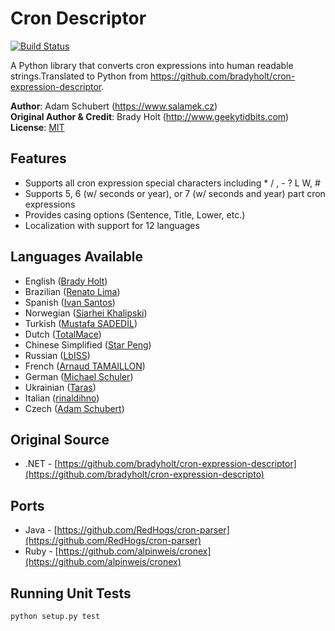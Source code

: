 # Cron Descriptor

[![Build Status](https://travis-ci.org/Salamek/cron-descriptor.svg)](https://travis-ci.org/Salamek/cron-descriptor)

A Python library that converts cron expressions into human readable strings.Translated to Python from https://github.com/bradyholt/cron-expression-descriptor.

**Author**: Adam Schubert (https://www.salamek.cz)  
**Original Author & Credit**: Brady Holt (http://www.geekytidbits.com)  
**License**: [MIT](http://opensource.org/licenses/MIT)

## Features         
 * Supports all cron expression special characters including * / , - ? L W, #
 * Supports 5, 6 (w/ seconds or year), or 7 (w/ seconds and year) part cron expressions
 * Provides casing options (Sentence, Title, Lower, etc.)
 * Localization with support for 12 languages

## Languages Available
  * English ([Brady Holt](https://github.com/bradyholt))
  * Brazilian ([Renato Lima](https://github.com/natenho))
  * Spanish ([Ivan Santos](https://github.com/ivansg))
  * Norwegian ([Siarhei Khalipski](https://github.com/KhalipskiSiarhei))
  * Turkish ([Mustafa SADEDİL](https://github.com/sadedil))
  * Dutch ([TotalMace](https://github.com/TotalMace))
  * Chinese Simplified ([Star Peng](https://github.com/starpeng))
  * Russian ([LbISS](https://github.com/LbISS))
  * French ([Arnaud TAMAILLON](https://github.com/Greybird))
  * German ([Michael Schuler](https://github.com/mschuler))
  * Ukrainian ([Taras](https://github.com/tbudurovych))
  * Italian ([rinaldihno](https://github.com/rinaldihno))
  * Czech ([Adam Schubert](https://github.com/salamek))


<!-- SOON
## Demo



## Download

-->

## Original Source
 - .NET - [https://github.com/bradyholt/cron-expression-descriptor](https://github.com/bradyholt/cron-expression-descripto)

## Ports
 - Java - [https://github.com/RedHogs/cron-parser](https://github.com/RedHogs/cron-parser)
 - Ruby - [https://github.com/alpinweis/cronex](https://github.com/alpinweis/cronex)

## Running Unit Tests

```
python setup.py test
```
